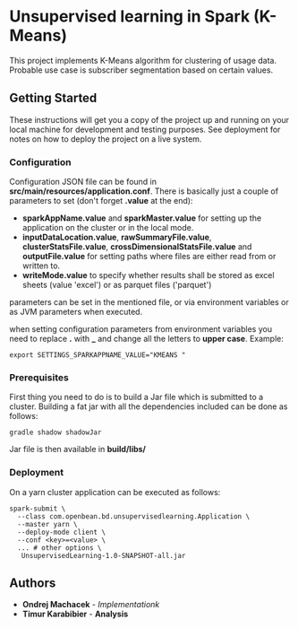# Unsupervised learning in Spark (K-Means)

This project implements K-Means algorithm for clustering of usage data. Probable use case is subscriber segmentation based on certain values.

## Getting Started

These instructions will get you a copy of the project up and running on your local machine for development and testing purposes. See deployment for notes on how to deploy the project on a live system.
### Configuration

Configuration JSON file can be found in __src/main/resources/application.conf__. There is basically just a couple of parameters to set (don't forget **.value** at the end):
* **sparkAppName.value** and **sparkMaster.value** for setting up the application on the cluster or in the local mode.
* **inputDataLocation.value**, **rawSummaryFile.value**, **clusterStatsFile.value**, **crossDimensionalStatsFile.value** and **outputFile.value** for setting paths where files are either read from or written to.
* **writeMode.value** to specify whether results shall be stored as excel sheets (value 'excel') or as parquet files ('parquet')

parameters can be set in the mentioned file, or via environment variables or as JVM parameters when executed.

when setting configuration parameters from environment variables you need to replace **.** with **_** and change all the letters to **upper case**. 
Example:
```
export SETTINGS_SPARKAPPNAME_VALUE="KMEANS "
```
### Prerequisites

First thing you need to do is to build a Jar file which is submitted to a cluster. 
Building a fat jar with all the dependencies included can be done as follows:
```
gradle shadow shadowJar
```
Jar file is then available in __build/libs/__
### Deployment

On a yarn cluster application can be executed as follows:
```
spark-submit \
  --class com.openbean.bd.unsupervisedlearning.Application \
  --master yarn \
  --deploy-mode client \
  --conf <key>=<value> \
  ... # other options \
   UnsupervisedLearning-1.0-SNAPSHOT-all.jar
```

## Authors

* **Ondrej Machacek** - *Implementationk*
* **Timur Karabibier** - **Analysis**
